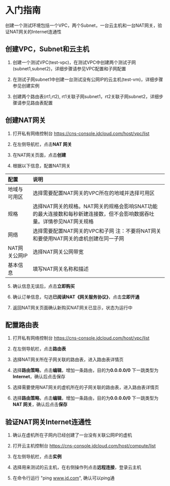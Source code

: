 # 入门指南
创建一个测试环境包括一个VPC，两个Subnet，一台云主机和一台NAT网关，验证NAT网关的Internet连通性

## 创建VPC，Subnet和云主机
1. 创建一个测试VPC(test-vpc)，在测试VPC中创建两个测试子网(subnet1,subnet2)，详细步骤请参见VPC配置和子网配置

2. 在测试子网subnet1中创建一台测试没有公网IP的云主机(test-vm)，详细步骤参见创建实例

3. 创建两个路由表(rt1,rt2), rt1关联子网subnet1，rt2关联子网subnet2，详细步骤请参见路由表配置

## 创建NAT网关
1. 打开私有网络控制台 https://cns-console.jdcloud.com/host/vpc/list

2. 在左侧导航栏，点击**NAT 网关**

3. 在NAT网关页面，点击**创建**

4. 根据以下信息，配置NAT网关

| 配置 | 说明 |
| :- | :- |
| 地域与可用区 |	选择需要配置NAT网关的VPC所在的地域并选择可用区 |
| 规格 |	选择NAT网关的规格。NAT网关的规格会影响SNAT功能的最大连接数和每秒新建连接数，但不会影响数据吞吐量。详情参见NAT网关规格 |
| 网络 |	选择需要配置NAT网关的VPC和子网 注：不要将NAT网关和要使用NAT网关的虚机创建在同一子网 |
| NAT网关公网IP |	选择NAT网关公网带宽 |
| 基本信息 |	填写NAT网关名称和描述 |

5. 确认信息无误后，点击**立即购买**

6. 确认订单信息，勾选**已阅读NAT《网关服务协议》**，点击**立即开通**

7. 返回NAT网关页面确认新购买NAT网关已显示，状态为运行中

## 配置路由表
1. 打开私有网络控制台 https://cns-console.jdcloud.com/host/vpc/list

2. 在左侧导航栏，点击**路由表**

3. 选择NAT网关所在子网关联的路由表，进入路由表详情页

4. 选择**路由策略**，点击**编辑**，增加一条路由，目的为**0.0.0.0/0**  下一跳类型为**Internet**，确认后点击保存

5. 选择需要使用NAT网关的虚机所在的子网关联的路由表，进入路由表详情页

6. 选择**路由策略**，点击**编辑**，增加一条路由，目的为**0.0.0.0/0**  下一跳类型为**NAT 网关**，确认后点击**保存**

## 验证NAT网关Internet连通性
1. 确认在虚机所在子网内已经创建了一台没有关联公网IP的虚机

2. 打开云主机控制台 https://cns-console.jdcloud.com/host/compute/list

3. 在左侧导航栏，点击**实例**

4. 选择用来测试的云主机，在右侧操作列点击**远程连接**，登录云主机

5. 在命令行运行 "ping www.jd.com", 确认可以ping通
